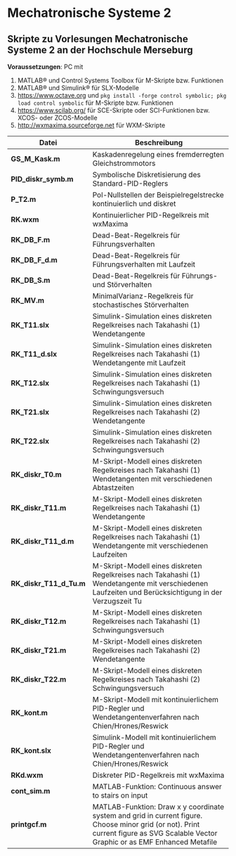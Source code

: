 # Mechatronische Systeme 2

## Skripte zu Vorlesungen Mechatronische Systeme 2 an der Hochschule Merseburg

**Voraussetzungen**: PC mit

1. MATLAB® und Control Systems Toolbox für M-Skripte bzw. Funktionen
2. MATLAB® und Simulink® für SLX-Modelle
3. https://www.octave.org und `pkg install -forge control symbolic; pkg load control symbolic` für M-Skripte bzw. Funktionen
4. https://www.scilab.org/ für SCE-Skripte oder SCI-Funktionen bzw. XCOS- oder ZCOS-Modelle
5. http://wxmaxima.sourceforge.net für WXM-Skripte

**Datei**|**Beschreibung**
---|---
**GS_M_Kask.m**|Kaskadenregelung eines fremderregten Gleichstrommotors
**PID_diskr_symb.m**|Symbolische Diskretisierung des Standard-PID-Reglers
**P_T2.m**|Pol-Nullstellen der Beispielregelstrecke kontinuierlich und diskret
**RK.wxm**|Kontinuierlicher PID-Regelkreis mit wxMaxima
**RK_DB_F.m**|Dead-Beat-Regelkreis für Führungsverhalten
**RK_DB_F_d.m**|Dead-Beat-Regelkreis für Führungsverhalten mit Laufzeit
**RK_DB_S.m**|Dead-Beat-Regelkreis für Führungs- und Störverhalten
**RK_MV.m**|MinimalVarianz-Regelkreis für stochastisches Störverhalten
**RK_T11.slx**|Simulink-Simulation eines diskreten Regelkreises nach Takahashi (1) Wendetangente
**RK_T11_d.slx**|Simulink-Simulation eines diskreten Regelkreises nach Takahashi (1) Wendetangente mit Laufzeit
**RK_T12.slx**|Simulink-Simulation eines diskreten Regelkreises nach Takahashi (1) Schwingungsversuch
**RK_T21.slx**|Simulink-Simulation eines diskreten Regelkreises nach Takahashi (2) Wendetangente
**RK_T22.slx**|Simulink-Simulation eines diskreten Regelkreises nach Takahashi (2) Schwingungsversuch
**RK_diskr_T0.m**|M-Skript-Modell eines diskreten Regelkreises nach Takahashi (1) Wendetangenten mit verschiedenen Abtastzeiten
**RK_diskr_T11.m**|M-Skript-Modell eines diskreten Regelkreises nach Takahashi (1) Wendetangente
**RK_diskr_T11_d.m**|M-Skript-Modell eines diskreten Regelkreises nach Takahashi (1) Wendetangente mit verschiedenen Laufzeiten
**RK_diskr_T11_d_Tu.m**|M-Skript-Modell eines diskreten Regelkreises nach Takahashi (1) Wendetangente mit verschiedenen Laufzeiten und Berücksichtigung in der Verzugszeit Tu
**RK_diskr_T12.m**|M-Skript-Modell eines diskreten Regelkreises nach Takahashi (1) Schwingungsversuch
**RK_diskr_T21.m**|M-Skript-Modell eines diskreten Regelkreises nach Takahashi (2) Wendetangente
**RK_diskr_T22.m**|M-Skript-Modell eines diskreten Regelkreises nach Takahashi (2) Schwingungsversuch
**RK_kont.m**|M-Skript-Modell mit kontinuierlichem PID-Regler und Wendetangentenverfahren nach Chien/Hrones/Reswick
**RK_kont.slx**|Simulink-Modell mit kontinuierlichem PID-Regler und Wendetangentenverfahren nach Chien/Hrones/Reswick
**RKd.wxm**|Diskreter PID-Regelkreis mit wxMaxima
**cont_sim.m**|MATLAB-Funktion: Continuous answer to stairs on input
**printgcf.m**|MATLAB-Funktion: Draw x y coordinate system and grid in current figure. Choose minor grid (or not). Print current figure as SVG Scalable Vector Graphic or as EMF Enhanced Metafile
